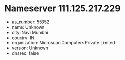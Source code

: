 # Nameserver 111.125.217.229

* as_number: 55352
* name: Unknown
* city: Navi Mumbai
* country: IN
* organization: Microscan Computers Private Limited
* version: Unknown
* dnssec: false
